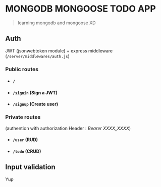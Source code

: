 # MONGODB MONGOOSE TODO APP

> learning mongodb and mongoose XD

## Auth

JWT (jsonwebtoken module) + express middleware (```/server/middlewares/auth.js```)

### Public routes

- #### ```/```
- #### ```/signin``` (Sign a JWT)
- #### ```/signup``` (Create user)

### Private routes

(authention with authorization Header : *Bearer XXXX_XXXX*)

- #### ```/user``` (RUD)
- #### ```/todo``` (CRUD)


## Input validation

Yup

